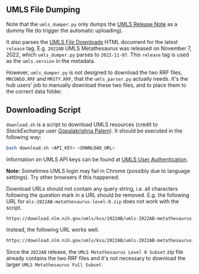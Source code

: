 ## UMLS File Dumping

Note that the `umls_dumper.py` only dumps the [UMLS Release Note](https://www.nlm.nih.gov/research/umls/knowledge_sources/metathesaurus/release/notes.html) as a dummy file (to trigger the automatic uploading).

It also parses the [UMLS File Downloads](https://www.nlm.nih.gov/research/umls/licensedcontent/umlsknowledgesources.html) HTML document for the latest `release` tag. E.g. `2022AB` UMLS Metathesaurus was released on November 7, 2022, which `umls_dumper.py` parses to `2022-11-07`. This `release` tag is used as the `umls.version` in the metadata.

However, `umls_dumper.py` is not designed to download the two RRF files, `MRCONSO.RRF` and `MRSTY.RRF`, that the `umls_parser.py` actually needs. It's the hub users' job to manually download these two files, and to place them to the correct data folder.

## Downloading Script

`download.sh` is a script to download UMLS resources (credit to _StackExchange_ user [Gopalakrishna Palem](https://unix.stackexchange.com/a/624877)). It should be executed in the following way:

```bash
bash download.sh <API_KEY> <DOWNLOAD_URL>
```

Information on UMLS API keys can be found at [UMLS User Authentication](https://documentation.uts.nlm.nih.gov/rest/authentication.html).

**Note:** Sometimes UMLS login may fail in Chrome (possibly due to language settings). Try other browsers if this happened.

Download URLs should not contain any query string, i.e. all characters following the question mark in a URL should be removed. E.g. the following URL for `mls-2022AB-metathesaurus-level-0.zip` does not work with the script.

```txt
https://download.nlm.nih.gov/umls/kss/2022AB/umls-2022AB-metathesaurus-level-0.zip?_gl=1*r2vyt*_ga*MTc0MTg4OTcxOS4xNjY1NDUyMTQ1*_ga_7147EPK006*MTY3NTk3OTQ3Ni4zNy4xLjE2NzU5ODIxMDYuMC4wLjA.*_ga_P1FPTH9PL4*MTY3NTk3OTQ3Ni4zNi4xLjE2NzU5ODIxMDYuMC4wLjA.
```

Instead, the following URL works well.

```txt
https://download.nlm.nih.gov/umls/kss/2022AB/umls-2022AB-metathesaurus-level-0.zip
```

Since the `2022AB` release, the `UMLS Metathesaurus Level 0 Subset` zip file already contains the two RRF files and it's not necessary to download the larger `UMLS Metathesaurus Full Subset`.